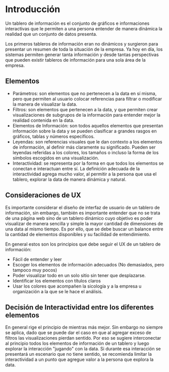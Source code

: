 ﻿# Introducción 
Un tablero de información es el conjunto de gráficos e informaciones interactivas que le permiten a una persona entender de manera dinámica la realidad que un conjunto 
de datos presenta. 

Los primeros tableros de información eran no dinámicos y surgieron para presentar un resumen de toda la situación de la empresa. Ya hoy en día, los sistemas permiten generar 
tanta información y desde tantas perspectivas que pueden existir tableros de información para una sola área de la empresa. 

## Elementos

- Parámetros: son elementos que no pertenecen a la data en sí misma, pero que permiten al usuario colocar referencias para filtrar o modificar la manera de visualizar la data. 
- Filtros: son elementos que pertenecen a la data, y que permiten crear visualizaciones de subgrupos de la información para entender mejor la realidad contenida en la data. 
- Elementos de Información: son todos aquellos elementos que presentan información sobre la data y se pueden clasificar a grandes rasgos en gráficos, tablas y números específicos. 
- Leyendas: son referencias visuales que le dan contexto a los elementos de información, al definir más claramente su significado. Pueden ser leyendas referidas a los colores, los tamaños 
o incluso la forma de los símbolos escogidos en una visualización. 
- Interactividad: se representa por la forma en que todos los elementos se conectan e interactuan entre sí. La definición adecuada de la interactividad agrega mucho valor, al permitir a 
la persona que usa el tablero, explorar la data de manera dinámica y natural. 


## Consideraciones de UX 

Es importante considerar el diseño de interfaz de usuario de un tablero de información, sin embargo, también es importante entender que no se trata de una página web sino de un 
tablero dinámico cuyo objetivo es poder visualizar de manera sencilla y simple la mayor cantidad de dimensiones de una data al mismo tiempo. Es por ello, que se debe buscar un balance
entre la cantidad de elementos disponibles y su facilidad de entendimiento. 

En general estos son los principios que debe seguir el UX de un tablero de información: 
- Fácil de entender y leer
- Escoger los elementos de información adecuados (No demasiados, pero tampoco muy pocos)
- Poder visualizar todo en un solo sitio sin tener que desplazarse. 
- Identificar los elementos con títulos claros
- Usar los colores que acompañen la sicología y a la empresa u organización a la que se le hace el análisis. 

## Decisión de Interactividad entre los diferentes elementos

En general rige el principio de mientras más mejor. Sin embargo no siempre se aplica, dado que se puede dar el caso en que al agregar exceso de filtros las visualizaciones pierdan sentido. 
Por eso se sugiere interconectar al principio todos los elementos de información de un tablero y luego explorar la interacción "jugando" con la data. Si durante esa interacción se presentará
un escenario que no tiene sentido, se recomienda limitar la interactividad a un punto que agregue valor a la persona que explora la data. 